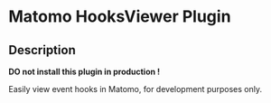 # Matomo HooksViewer Plugin

## Description

**DO not install this plugin in production !**

Easily view event hooks in Matomo, for development purposes only.
